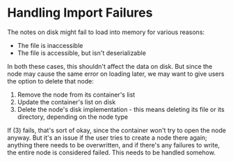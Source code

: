 # Handling Import Failures
The notes on disk might fail to load into memory for various reasons:
* The file is inaccessible
* The file is accessible, but isn't deserializable

In both these cases, this shouldn't affect the data on disk. But since the node may cause the same error on loading later, we may want to give users the option to delete that node:
1. Remove the node from its container's list
2. Update the container's list on disk
3. Delete the node's disk implementation - this means deleting its file or its directory, depending on the node type

If (3) fails, that's sort of okay, since the container won't try to open the node anyway. But it's an issue if the user tries to create a node there again; anything there needs to be overwritten, and if there's any failures to write, the entire node is considered failed. This needs to be handled somehow.